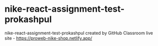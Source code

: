 # nike-react-assignment-test-prokashpul
nike-react-assignment-test-prokashpul created by GitHub Classroom
live site - https://proweb-nike-shop.netlify.app/
